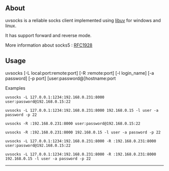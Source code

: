 About
---

uvsocks is a reliable socks client implemented using [libuv](https://github.com/libuv/libuv) for windows and linux.

It has support forward and reverse mode.

More information about socks5 : [RFC1928](http://www.ietf.org/rfc/rfc1928.txt "RFC1928")

Usage
---
   uvsocks [-L local:port:remote:port]
           [-R :remote:port]
           [-l login_name]
           [-a password]
           [-p port]
           [user:password@]hostname:port

Examples

`uvsocks -L 127.0.0.1:1234:192.168.0.231:8000 user:password@192.168.0.15:22`

`uvsocks -L 127.0.0.1:1234:192.168.0.231:8000 192.168.0.15 -l user -a password -p 22`

`uvsocks -R :192.168.0.231:8000 user:password@192.168.0.15:22`

`uvsocks -R :192.168.0.231:8000 192.168.0.15 -l user -a password -p 22`

`uvsocks -L 127.0.0.1:1234:192.168.0.231:8000 -R :192.168.0.231:8000 user:password@192.168.0.15:22`

`uvsocks -L 127.0.0.1:1234:192.168.0.231:8000 -R :192.168.0.231:8000 192.168.0.15 -l user -a password -p 22`

---


